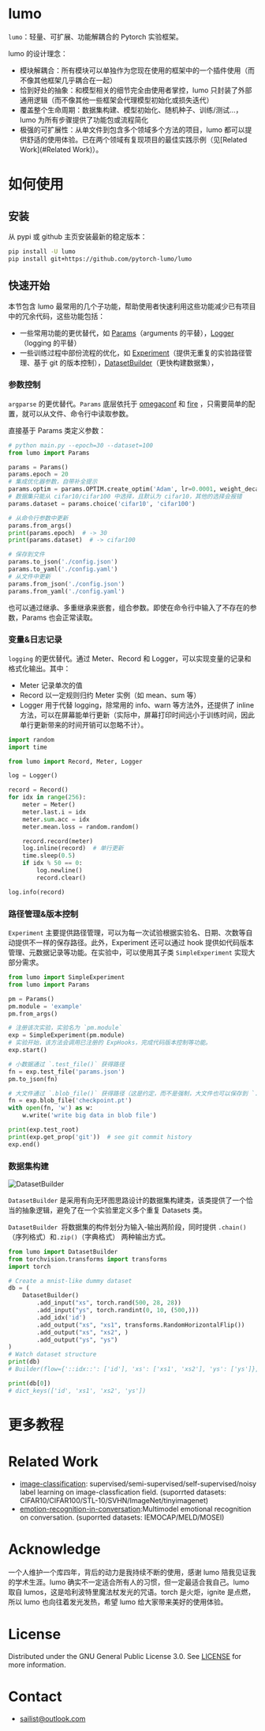 # lumo

`lumo`：轻量、可扩展、功能解耦合的 Pytorch 实验框架。

lumo 的设计理念：

- 模块解耦合：所有模块可以单独作为您现在使用的框架中的一个插件使用（而不像其他框架几乎耦合在一起）
- 恰到好处的抽象：和模型相关的细节完全由使用者掌控，lumo 只封装了外部通用逻辑（而不像其他一些框架会代理模型初始化或损失迭代）
- 覆盖整个生命周期：数据集构建、模型初始化、随机种子、训练/测试...，lumo 为所有步骤提供了功能包或流程简化
- 极强的可扩展性：从单文件到包含多个领域多个方法的项目，lumo 都可以提供舒适的使用体验。已在两个领域有复现项目的最佳实践示例（见[Related Work](#Related Work)）。

# 如何使用

## 安装

从 pypi 或 github 主页安装最新的稳定版本：

```bash
pip install -U lumo
pip install git+https://github.com/pytorch-lumo/lumo
```


## 快速开始

本节包含 lumo 最常用的几个子功能，帮助使用者快速利用这些功能减少已有项目中的冗余代码，这些功能包括：

- 一些常用功能的更优替代，如 [Params](#参数控制)（arguments 的平替），[Logger](#变量&日志记录)（logging 的平替）
- 一些训练过程中部份流程的优化，如 [Experiment](#路径管理&版本控制)（提供无重复的实验路径管理、基于 git 的版本控制），[DatasetBuilder](#数据集构建)（更快构建数据集），

### 参数控制

`argparse` 的更优替代。`Params` 底层依托于 [omegaconf](https://github.com/omry/omegaconf) 和 [fire](https://github.com/google/python-fire)
，只需要简单的配置，就可以从文件、命令行中读取参数。

直接基于 Params 类定义参数：

```python
# python main.py --epoch=30 --dataset=100
from lumo import Params

params = Params()
params.epoch = 20
# 集成优化器参数，自带补全提示
params.optim = params.OPTIM.create_optim('Adam', lr=0.0001, weight_decay=4e-5)
# 数据集只能从 cifar10/cifar100 中选择，且默认为 cifar10，其他的选择会报错
params.dataset = params.choice('cifar10', 'cifar100')

# 从命令行参数中更新
params.from_args()
print(params.epoch)  # -> 30
print(params.dataset)  # -> cifar100

# 保存到文件
params.to_json('./config.json')
params.to_yaml('./config.yaml')
# 从文件中更新
params.from_json('./config.json')
params.from_yaml('./config.yaml')
```

也可以通过继承、多重继承来嵌套，组合参数。即使在命令行中输入了不存在的参数，Params 也会正常读取。 

### 变量&日志记录

`logging` 的更优替代。通过 Meter、Record 和 Logger，可以实现变量的记录和格式化输出。其中：

- Meter 记录单次的值
- Record 以一定规则归约 Meter 实例（如 mean、sum 等）
- Logger 用于代替 logging，除常用的 info、warn 等方法外，还提供了 inline 方法，可以在屏幕能单行更新（实际中，屏幕打印时间远小于训练时间，因此单行更新带来的时间开销可以忽略不计）。

```python
import random
import time

from lumo import Record, Meter, Logger

log = Logger()

record = Record()
for idx in range(256):
    meter = Meter()
    meter.last.i = idx
    meter.sum.acc = idx
    meter.mean.loss = random.random()

    record.record(meter)
    log.inline(record)  # 单行更新
    time.sleep(0.5)
    if idx % 50 == 0:
        log.newline()
        record.clear()

log.info(record)
```

### 路径管理&版本控制

`Experiment` 主要提供路径管理，可以为每一次试验根据实验名、日期、次数等自动提供不一样的保存路径。此外，Experiment 还可以通过 hook
提供如代码版本管理、元数据记录等功能。在实验中，可以使用其子类 `SimpleExperiment` 实现大部分需求。

```python
from lumo import SimpleExperiment
from lumo import Params

pm = Params()
pm.module = 'example'
pm.from_args()

# 注册该次实验，实验名为 `pm.module`
exp = SimpleExperiment(pm.module)
# 实验开始，该方法会调用已注册的 ExpHooks，完成代码版本控制等功能。
exp.start()

# 小数据通过 `.test_file()` 获得路径
fn = exp.test_file('params.json')
pm.to_json(fn)

# 大文件通过 `.blob_file()` 获得路径（这是约定，而不是强制，大文件也可以保存到 `.test_file()` 中）
fn = exp.blob_file('checkpoint.pt')
with open(fn, 'w') as w:
    w.write('write big data in blob file')

print(exp.test_root)
print(exp.get_prop('git'))  # see git commit history
exp.end()
```

### 数据集构建

![DatasetBuilder](./images/DatasetBuilder.png)

`DatasetBuilder` 是采用有向无环图思路设计的数据集构建类，该类提供了一个恰当的抽象逻辑，避免了在一个实验里定义多个重复 Datasets 类。

`DatasetBuilder `将数据集的构件划分为输入-输出两阶段，同时提供 `.chain()`（序列格式）和`.zip()`（字典格式） 两种输出方式。

```python
from lumo import DatasetBuilder
from torchvision.transforms import transforms
import torch

# Create a mnist-like dummy dataset
db = (
    DatasetBuilder()
        .add_input("xs", torch.rand(500, 28, 28))
        .add_input("ys", torch.randint(0, 10, (500,)))
        .add_idx('id')
        .add_output("xs", "xs1", transforms.RandomHorizontalFlip())
        .add_output("xs", "xs2", )
        .add_output("ys", "ys")
)
# Watch dataset structure
print(db)
# Builder(flow={'::idx::': ['id'], 'xs': ['xs1', 'xs2'], 'ys': ['ys']}, sized=True, size=500, iterable=True)

print(db[0])
# dict_keys(['id', 'xs1', 'xs2', 'ys'])
```

# 更多教程

# Related Work

- [image-classification](https://github.com/pytorch-lumo/image-classification): supervised/semi-supervised/self-supervised/noisy label learning on image-classfication
  field. (suporrted datasets: CIFAR10/CIFAR100/STL-10/SVHN/ImageNet/tinyimagenet)
- [emotion-recognition-in-conversation](https://github.com/pytorch-lumo/emotion-recognition-in-conversation):Multimodel emotional recognition on conversation. (suporrted datasets: IEMOCAP/MELD/MOSEI) 


# Acknowledge

 一个人维护一个库四年，背后的动力是我持续不断的使用，感谢 lumo 陪我见证我的学术生涯。lumo 确实不一定适合所有人的习惯，但一定最适合我自己。lumo 取自 lumos，这是哈利波特里魔法杖发光的咒语。torch 是火炬，ignite 是点燃，所以 lumo 也向往着发光发热，希望 lumo 给大家带来美好的使用体验。

# License 

Distributed under the GNU General Public License 3.0. See [LICENSE](./LICENSE) for more information.

# Contact

 - [sailist@outlook.com](mailto:sailist@outlook.com)

